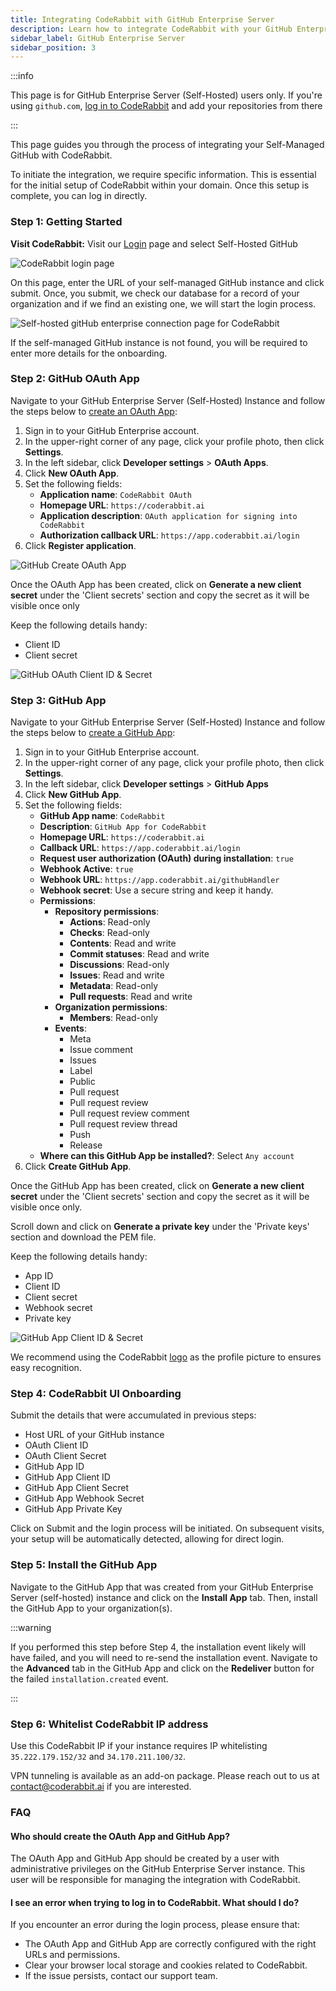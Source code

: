```yaml
---
title: Integrating CodeRabbit with GitHub Enterprise Server
description: Learn how to integrate CodeRabbit with your GitHub Enterprise Server.
sidebar_label: GitHub Enterprise Server
sidebar_position: 3
---
```


:::info

This page is for GitHub Enterprise Server (Self-Hosted) users only.
If you're using `github.com`, [log in to CodeRabbit](https://app.coderabbit.ai)
and add your repositories from there

:::

This page guides you through the process of integrating your Self-Managed GitHub
with CodeRabbit.

To initiate the integration, we require specific information. This is essential
for the initial setup of CodeRabbit within your domain. Once this setup is
complete, you can log in directly.

### **Step 1: Getting Started**

**Visit CodeRabbit:** Visit our [Login](https://app.coderabbit.ai/login?free-trial) page and
select Self-Hosted GitHub

![CodeRabbit login page](/img/integrations/login-self-hosted-github.png)

On this page, enter the URL of your self-managed GitHub instance and click
submit. Once, you submit, we check our database for a record of your
organization and if we find an existing one, we will start the login process.

![Self-hosted gitHub enterprise connection page for CodeRabbit](/img/integrations/self-hosted-github-host-url.png)

If the self-managed GitHub instance is not found, you will be required to enter
more details for the onboarding.

### **Step 2: GitHub OAuth App**

Navigate to your GitHub Enterprise Server (Self-Hosted) Instance and follow the
steps below to
[create an OAuth App](https://docs.github.com/en/enterprise-server@latest/apps/oauth-apps/building-oauth-apps/creating-an-oauth-app):

1. Sign in to your GitHub Enterprise account.
2. In the upper-right corner of any page, click your profile photo, then click
   **Settings**.
3. In the left sidebar, click **Developer settings** > **OAuth Apps**.
4. Click **New OAuth App**.
5. Set the following fields:
   - **Application name**: `CodeRabbit OAuth`
   - **Homepage URL**: `https://coderabbit.ai`
   - **Application description**:
     `OAuth application for signing into CodeRabbit`
   - **Authorization callback URL**: `https://app.coderabbit.ai/login`
6. Click **Register application**.

![GitHub Create OAuth App](/img/integrations/github-create-oauth-app.png)

Once the OAuth App has been created, click on **Generate a new client secret**
under the 'Client secrets' section and copy the secret as it will be visible
once only

Keep the following details handy:

- Client ID
- Client secret

![GitHub OAuth Client ID & Secret](/img/integrations/github-oauth-client-id-secret.png)

### **Step 3: GitHub App**

Navigate to your GitHub Enterprise Server (Self-Hosted) Instance and follow the
steps below to
[create a GitHub App](https://docs.github.com/en/enterprise-server@latest/apps/creating-github-apps/registering-a-github-app/registering-a-github-app):

1. Sign in to your GitHub Enterprise account.
2. In the upper-right corner of any page, click your profile photo, then click **Settings**.
3. In the left sidebar, click **Developer settings** > **GitHub Apps**
4. Click **New GitHub App**.
5. Set the following fields:
   - **GitHub App name**: `CodeRabbit`
   - **Description**: `GitHub App for CodeRabbit`
   - **Homepage URL**: `https://coderabbit.ai`
   - **Callback URL**: `https://app.coderabbit.ai/login`
   - **Request user authorization (OAuth) during installation**: `true`
   - **Webhook Active**: `true`
   - **Webhook URL**: `https://app.coderabbit.ai/githubHandler`
   - **Webhook secret**: Use a secure string and keep it handy.
   - **Permissions**:
     - **Repository permissions**:
       - **Actions**: Read-only
       - **Checks**: Read-only
       - **Contents**: Read and write
       - **Commit statuses**: Read and write
       - **Discussions**: Read-only
       - **Issues**: Read and write
       - **Metadata**: Read-only
       - **Pull requests**: Read and write
     - **Organization permissions**:
       - **Members**: Read-only
     - **Events**:
       - Meta
       - Issue comment
       - Issues
       - Label
       - Public
       - Pull request
       - Pull request review
       - Pull request review comment
       - Pull request review thread
       - Push
       - Release
   - **Where can this GitHub App be installed?**: Select `Any account`
6. Click **Create GitHub App**.

Once the GitHub App has been created, click on **Generate a new client secret**
under the 'Client secrets' section and copy the secret as it will be visible
once only.

Scroll down and click on **Generate a private key** under the 'Private keys'
section and download the PEM file.

Keep the following details handy:

- App ID
- Client ID
- Client secret
- Webhook secret
- Private key

![GitHub App Client ID & Secret](/img/integrations/github-app-client-id-secret.png)

We recommend using the CodeRabbit [logo](/img/integrations/logo.png) as the profile picture to ensures easy recognition.

### **Step 4: CodeRabbit UI Onboarding**

Submit the details that were accumulated in previous steps:

- Host URL of your GitHub instance
- OAuth Client ID
- OAuth Client Secret
- GitHub App ID
- GitHub App Client ID
- GitHub App Client Secret
- GitHub App Webhook Secret
- GitHub App Private Key

Click on Submit and the login process will be initiated. On subsequent visits,
your setup will be automatically detected, allowing for direct login.

### **Step 5: Install the GitHub App**

Navigate to the GitHub App that was created from your GitHub Enterprise Server
(self-hosted) instance and click on the **Install App** tab. Then, install the
GitHub App to your organization(s).

:::warning

If you performed this step before Step 4, the installation event likely will
have failed, and you will need to re-send the installation event.
Navigate to the **Advanced** tab in the GitHub App and click on the
**Redeliver** button for the failed `installation.created` event.

:::

### **Step 6: Whitelist CodeRabbit IP address**

Use this CodeRabbit IP if your instance requires IP whitelisting
`35.222.179.152/32` and `34.170.211.100/32`.

VPN tunneling is available as an add-on package. Please reach out to us at
[contact@coderabbit.ai](mailto:contact@coderabbit.ai) if you are interested.

### **FAQ**

#### Who should create the OAuth App and GitHub App?

The OAuth App and GitHub App should be created by a user with administrative
privileges on the GitHub Enterprise Server instance. This user will be responsible for managing the integration with CodeRabbit.

#### I see an error when trying to log in to CodeRabbit. What should I do?

If you encounter an error during the login process, please ensure that:

- The OAuth App and GitHub App are correctly configured with the right URLs and permissions.
- Clear your browser local storage and cookies related to CodeRabbit.
- If the issue persists, contact our support team.
